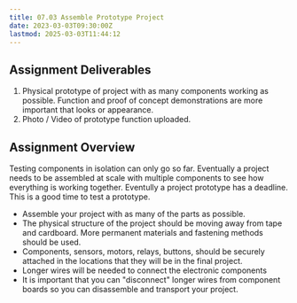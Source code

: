 ```yaml
---
title: 07.03 Assemble Prototype Project
date: 2023-03-03T09:30:00Z
lastmod: 2025-03-03T11:44:12
---
```


## Assignment Deliverables

1. Physical prototype of project with as many components working as possible. Function and proof of concept demonstrations are more important that looks or appearance.
2. Photo / Video of prototype function uploaded.

## Assignment Overview

Testing components in isolation can only go so far. Eventually a project needs to be assembled at scale with multiple components to see how everything is working together. Eventully a project prototype has a deadline. This is a good time to test a prototype.

- Assemble your project with as many of the parts as possible.
- The physical structure of the project should be moving away from tape and cardboard. More permanent materials and fastening methods should be used.
- Components, sensors, motors, relays, buttons, should be securely attached in the locations that they will be in the final project.
- Longer wires will be needed to connect the electronic components
- It is important that you can "disconnect" longer wires from component boards so you can disassemble and transport your project.
